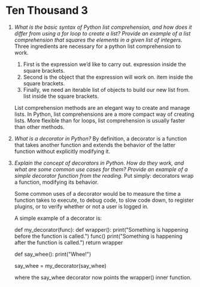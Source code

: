 # Ten Thousand 3

1. _What is the basic syntax of Python list comprehension, and how does it differ from using a for loop to create a list? Provide an example of a list comprehension that squares the elements in a given list of integers._
    Three ingredients are necessary for a python list comprehension to work.
      1. First is the expression we’d like to carry out. expression inside the square brackets.
      2. Second is the object that the expression will work on. item inside the square brackets.
      3. Finally, we need an iterable list of objects to build our new list from. list inside the square brackets.

    List comprehension methods are an elegant way to create and manage lists. 
    In Python, list comprehensions are a more compact way of creating lists. 
    More flexible than for loops, list comprehension is usually faster than other methods.


2. _What is a decorator in Python?_
    By definition, a decorator is a function that takes another function and extends the behavior of the latter function without explicitly modifying it.


3. _Explain the concept of decorators in Python. How do they work, and what are some common use cases for them? Provide an example of a simple decorator function from the reading._
    Put simply: decorators wrap a function, modifying its behavior.

    Some common uses of a decorator would be to measure the time a function takes to execute, to debug code, to slow code down, to register plugins, or to verify whether or not a user is logged in.

    A simple example of a decorator is:
    
    def my_decorator(func):
    def wrapper():
        print("Something is happening before the function is called.")
        func()
        print("Something is happening after the function is called.")
    return wrapper

    def say_whee():
        print("Whee!")

    say_whee = my_decorator(say_whee)
    
    where the say_whee decorator now points the wrapper() inner function.
